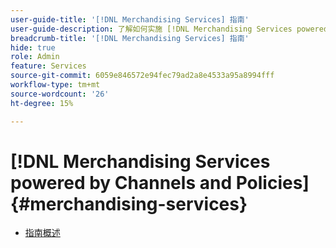 ```yaml
---
user-guide-title: '[!DNL Merchandising Services] 指南'
user-guide-description: 了解如何实施 [!DNL Merchandising Services powered by Channels and Policies] 以提供与业务结构和走向市场战略相一致的高性能、灵活的商务目录以及强大的Headless商务体验。
breadcrumb-title: '[!DNL Merchandising Services] 指南'
hide: true
role: Admin
feature: Services
source-git-commit: 6059e846572e94fec79ad2a8e4533a95a8994fff
workflow-type: tm+mt
source-wordcount: '26'
ht-degree: 15%

---
```


# [!DNL Merchandising Services powered by Channels and Policies] {#merchandising-services}

- [指南概述](overview.md)
